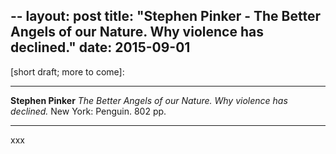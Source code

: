 --
layout: post
title: "Stephen Pinker - The Better Angels of our Nature.  Why violence has declined."
date: 2015-09-01
---

[short draft; more to come]:

***
<b>Stephen Pinker</b>  _The Better Angels of our Nature.  Why violence has declined._  New York: Penguin.  802 pp.

***
xxx
